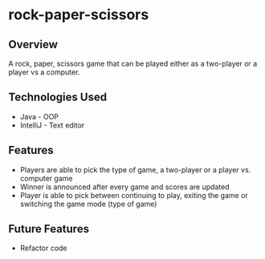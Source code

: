 # rock-paper-scissors

## Overview
A rock, paper, scissors game that can be played either as a two-player or a player vs a computer.

## Technologies Used
* Java - OOP 
* IntelliJ - Text editor

## Features
* Players are able to pick the type of game, a two-player or a player vs. computer game
* Winner is announced after every game and scores are updated
* Player is able to pick between continuing to play, exiting the game or switching the game mode (type of game)

## Future Features
* Refactor code
